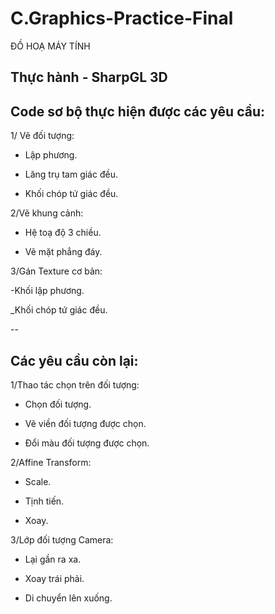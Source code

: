 # C.Graphics-Practice-Final
ĐỒ HOẠ MÁY TÍNH 

Thực hành - SharpGL 3D
--
## Code sơ bộ thực hiện được các yêu cầu:

1/ Vẽ đối tượng:

- Lập phương.

- Lăng trụ tam giác đều.

- Khối chóp tứ giác đều.


2/Vẽ khung cảnh:

- Hệ toạ độ 3 chiều.

- Vẽ mặt phẳng đáy.

3/Gán Texture cơ bản:

-Khối lập phương.

_Khối chóp tứ giác đều.

--
## Các yêu cầu còn lại:

1/Thao tác chọn trên đối tượng:

- Chọn đối tượng.

- Vẽ viền đối tượng được chọn.

- Đổi màu đối tượng được chọn.


2/Affine Transform:

- Scale.

- Tịnh tiến.

- Xoay.


3/Lớp đối tượng Camera:

- Lại gần ra xa.

- Xoay trái phải.

- Di chuyển lên xuống.
